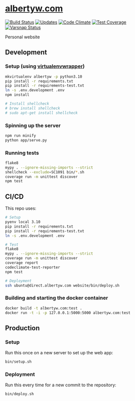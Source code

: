 # [albertyw.com](https://www.albertyw.com)

[![Build Status](https://drone.albertyw.com/api/badges/albertyw/albertyw.com/status.svg)](https://drone.albertyw.com/albertyw/albertyw.com)
[![Updates](https://pyup.io/repos/github/albertyw/albertyw.com/shield.svg)](https://pyup.io/repos/github/albertyw/albertyw.com/)
[![Code Climate](https://codeclimate.com/github/albertyw/albertyw.com/badges/gpa.svg)](https://codeclimate.com/github/albertyw/albertyw.com)
[![Test Coverage](https://api.codeclimate.com/v1/badges/a41593e78d63ae7ec7d6/test_coverage)](https://codeclimate.com/github/albertyw/albertyw.com/test_coverage)
[![Varsnap Status](https://www.varsnap.com/project/6bf37bef-44a3-4c93-947b-47a21f2d3f3a/varsnap_badge.svg)](https://www.varsnap.com/project/6bf37bef-44a3-4c93-947b-47a21f2d3f3a/)

Personal website

## Development

### Setup (using [virtualenvwrapper](https://virtualenvwrapper.readthedocs.io/en/latest/))

```bash
mkvirtualenv albertyw -p python3.10
pip install -r requirements.txt
pip install -r requirements-test.txt
ln -s .env.development .env
npm install

# Install shellcheck
# brew install shellcheck
# sudo apt-get install shellcheck
```

### Spinning up the server

```bash
npm run minify
python app/serve.py
```

### Running tests

```bash
flake8
mypy . --ignore-missing-imports --strict
shellcheck --exclude=SC1091 bin/*.sh
coverage run -m unittest discover
npm test
```

## CI/CD

This repo uses:

```bash
# Setup
pyenv local 3.10
pip install -r requirements.txt
pip install -r requirements-test.txt
ln -s .env.development .env

# Test
flake8
mypy . --ignore-missing-imports --strict
coverage run -m unittest discover
coverage report
codeclimate-test-reporter
npm test

# Deployment
ssh ubuntu@direct.albertyw.com website/bin/deploy.sh
```

### Building and starting the docker container

```bash
docker build -t albertyw.com:test .
docker run -t -i -p 127.0.0.1:5000:5000 albertyw.com:test
```

## Production

### Setup

Run this once on a new server to set up the web app:

```bash
bin/setup.sh
```

### Deployment

Run this every time for a new commit to the repository:

```bash
bin/deploy.sh
```
